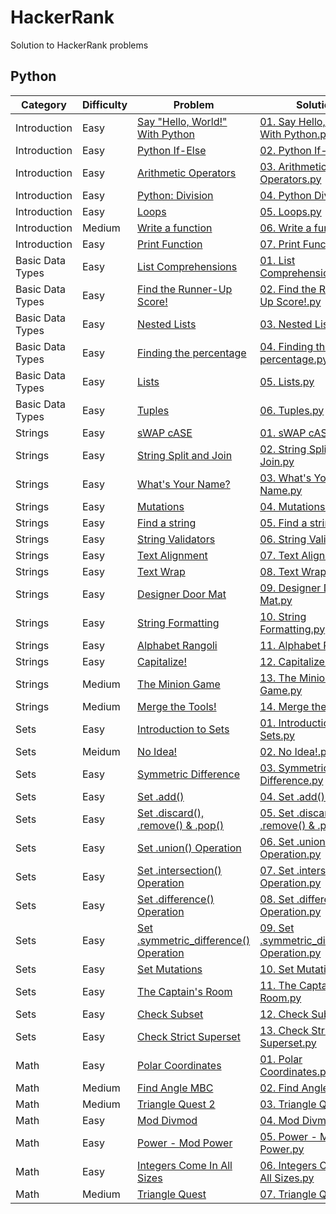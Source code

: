 # HackerRank
Solution to HackerRank problems
## Python

| Category | Difficulty | Problem | Solution |
|----------|------------|---------|----------|
|Introduction|Easy|[Say "Hello, World!" With Python](https://www.hackerrank.com/challenges/py-hello-world?isFullScreen=true)|[01. Say Hello, World! With Python.py](https://github.com/Momen-17/HackerRank/blob/master/Python/01.%20Introduction/01.%20Say%20Hello%2C%20World!%20With%20Python.py)|
| Introduction|Easy|[Python If-Else](https://www.hackerrank.com/challenges/py-if-else?isFullScreen=true)|[02. Python If-Else.py](https://github.com/Momen-17/HackerRank/blob/master/Python/01.%20Introduction/02.%20Python%20If-Else.py)|
|Introduction|Easy|[Arithmetic Operators](https://www.hackerrank.com/challenges/python-arithmetic-operators?isFullScreen=true)|[03. Arithmetic Operators.py](https://github.com/Momen-17/HackerRank/blob/master/Python/01.%20Introduction/03.%20Arithmetic%20Operators.py)|
|Introduction|Easy|[Python: Division](https://www.hackerrank.com/challenges/python-division?isFullScreen=true)|[04. Python Division.py](https://github.com/Momen-17/HackerRank/blob/master/Python/01.%20Introduction/04.%20Python%20Division.py)|
|Introduction|Easy|[Loops](https://www.hackerrank.com/challenges/python-loops?isFullScreen=true)|[05. Loops.py](https://github.com/Momen-17/HackerRank/blob/master/Python/01.%20Introduction/05.%20Loops.py)|
|Introduction|Medium |[Write a function](https://www.hackerrank.com/challenges/write-a-function?isFullScreen=true)|[ 06. Write a function.py](https://github.com/Momen-17/HackerRank/blob/master/Python/01.%20Introduction/06.%20Write%20a%20function.py)|
|Introduction|Easy|[Print Function](https://www.hackerrank.com/challenges/python-print?isFullScreen=true)|[07. Print Function.py](https://github.com/Momen-17/HackerRank/blob/master/Python/01.%20Introduction/07.%20Print%20Function.py)|
|Basic Data Types|Easy|[List Comprehensions](https://www.hackerrank.com/challenges/list-comprehensions?isFullScreen=true)|[01. List Comprehensions.py](https://github.com/Momen-17/HackerRank/blob/master/Python/02.%20Basic%20Data%20Types/01.%20List%20Comprehensions.py)|
|Basic Data Types|Easy|[Find the Runner-Up Score!](https://www.hackerrank.com/challenges/find-second-maximum-number-in-a-list?isFullScreen=true)|[02. Find the Runner-Up Score!.py](https://github.com/Momen-17/HackerRank/blob/master/Python/02.%20Basic%20Data%20Types/02.%20Find%20the%20Runner-Up%20Score!.py)|
|Basic Data Types|Easy|[Nested Lists](https://www.hackerrank.com/challenges/nested-list?isFullScreen=true)|[03. Nested Lists.py](https://github.com/Momen-17/HackerRank/blob/master/Python/02.%20Basic%20Data%20Types/03.%20Nested%20Lists.py)|
|Basic Data Types|Easy|[Finding the percentage](https://www.hackerrank.com/challenges/finding-the-percentage?isFullScreen=true)|[04. Finding the percentage.py](https://github.com/Momen-17/HackerRank/blob/master/Python/02.%20Basic%20Data%20Types/04.%20Finding%20the%20percentage.py)|
|Basic Data Types|Easy|[Lists](https://www.hackerrank.com/challenges/python-lists?isFullScreen=true)|[05. Lists.py](https://github.com/Momen-17/HackerRank/blob/master/Python/02.%20Basic%20Data%20Types/05.%20Lists.py)|
|Basic Data Types|Easy|[Tuples](https://www.hackerrank.com/challenges/python-tuples?isFullScreen=true)|[06. Tuples.py](https://github.com/Momen-17/HackerRank/blob/master/Python/02.%20Basic%20Data%20Types/06.%20Tuples.py)|
|Strings|Easy|[sWAP cASE](https://www.hackerrank.com/challenges/swap-case?isFullScreen=true)|[01. sWAP cASE.py](https://github.com/Momen-17/HackerRank/blob/master/Python/03.%20Strings/01.%20sWAP%20cASE.py)|
|Strings|Easy|[String Split and Join](https://www.hackerrank.com/challenges/python-string-split-and-join?isFullScreen=true)|[02. String Split and Join.py](https://github.com/Momen-17/HackerRank/blob/master/Python/03.%20Strings/02.%20String%20Split%20and%20Join.py)|
|Strings|Easy|[What's Your Name?](https://www.hackerrank.com/challenges/whats-your-name?isFullScreen=true)|[03. What's Your Name.py](https://github.com/Momen-17/HackerRank/blob/master/Python/03.%20Strings/03.%20What's%20Your%20Name.py)|
|Strings|Easy|[Mutations](https://www.hackerrank.com/challenges/python-mutations?isFullScreen=true)|[04. Mutations.py](https://github.com/Momen-17/HackerRank/blob/master/Python/03.%20Strings/04.%20Mutations.py)|
|Strings|Easy|[Find a string](https://www.hackerrank.com/challenges/find-a-string?isFullScreen=true)|[05. Find a string.py](https://github.com/Momen-17/HackerRank/blob/master/Python/03.%20Strings/05.%20Find%20a%20string.py)|
|Strings|Easy|[String Validators](https://www.hackerrank.com/challenges/string-validators?isFullScreen=true)|[06. String Validators.py](https://github.com/Momen-17/HackerRank/blob/master/Python/03.%20Strings/06.%20String%20Validators.py)|
|Strings|Easy|[Text Alignment](https://www.hackerrank.com/challenges/text-alignment?isFullScreen=true)|[07. Text Alignment.py](https://github.com/Momen-17/HackerRank/blob/master/Python/03.%20Strings/07.%20Text%20Alignment.py)|
|Strings|Easy|[Text Wrap](https://www.hackerrank.com/challenges/text-wrap?isFullScreen=true)|[08. Text Wrap.py](https://github.com/Momen-17/HackerRank/blob/master/Python/03.%20Strings/08.%20Text%20Wrap.py)|
|Strings|Easy|[Designer Door Mat](https://www.hackerrank.com/challenges/designer-door-mat?isFullScreen=true)|[09. Designer Door Mat.py](https://github.com/Momen-17/HackerRank/blob/master/Python/03.%20Strings/09.%20Designer%20Door%20Mat.py)|
|Strings|Easy|[String Formatting](https://www.hackerrank.com/challenges/python-string-formatting?isFullScreen=true)|[10. String Formatting.py](https://github.com/Momen-17/HackerRank/blob/master/Python/03.%20Strings/10.%20String%20Formatting.py)|
|Strings|Easy|[Alphabet Rangoli](https://www.hackerrank.com/challenges/alphabet-rangoli?isFullScreen=true)|[11. Alphabet Rangoli.py](https://github.com/Momen-17/HackerRank/blob/master/Python/03.%20Strings/11.%20Alphabet%20Rangoli.py)|
|Strings|Easy|[Capitalize!](https://www.hackerrank.com/challenges/capitalize?isFullScreen=true)|[12. Capitalize!.py](https://github.com/Momen-17/HackerRank/blob/master/Python/03.%20Strings/12.%20Capitalize!.py)|
|Strings|Medium|[The Minion Game](https://www.hackerrank.com/challenges/the-minion-game?isFullScreen=true)|[13. The Minion Game.py](https://github.com/Momen-17/HackerRank/blob/master/Python/03.%20Strings/13.%20The%20Minion%20Game.py)|
|Strings|Medium|[Merge the Tools!](https://www.hackerrank.com/challenges/merge-the-tools?isFullScreen=true)|[14. Merge the Tools!.py](https://github.com/Momen-17/HackerRank/blob/master/Python/03.%20Strings/14.%20Merge%20the%20Tools!.py)|
|Sets|Easy|[Introduction to Sets](https://www.hackerrank.com/challenges/py-introduction-to-sets?isFullScreen=true)|[01. Introduction to Sets.py](https://github.com/Momen-17/HackerRank/blob/master/Python/04.%20Sets/01.%20Introduction%20to%20Sets.py)|
|Sets|Meidum|[No Idea!](https://www.hackerrank.com/challenges/no-idea?isFullScreen=true)|[02. No Idea!.py](https://github.com/Momen-17/HackerRank/blob/master/Python/04.%20Sets/02.%20No%20Idea!.py)|
|Sets|Easy|[Symmetric Difference](https://www.hackerrank.com/challenges/symmetric-difference?isFullScreen=true)|[03. Symmetric Difference.py](https://github.com/Momen-17/HackerRank/blob/master/Python/04.%20Sets/03.%20Symmetric%20Difference.py)|
|Sets|Easy|[Set .add()](https://www.hackerrank.com/challenges/py-set-add?isFullScreen=true)|[04. Set .add().py](https://github.com/Momen-17/HackerRank/blob/master/Python/04.%20Sets/04.%20Set%20.add().py)|
|Sets|Easy|[Set .discard(), .remove() & .pop()](https://www.hackerrank.com/challenges/py-set-discard-remove-pop?isFullScreen=true)|[05. Set .discard(), .remove() & .pop().py](https://github.com/Momen-17/HackerRank/blob/master/Python/04.%20Sets/05.%20Set%20.discard()%2C%20.remove()%20%26%20.pop().py)|
|Sets|Easy|[Set .union() Operation](https://www.hackerrank.com/challenges/py-set-union?isFullScreen=true)|[06. Set .union() Operation.py](https://github.com/Momen-17/HackerRank/blob/master/Python/04.%20Sets/06.%20Set%20.union()%20Operation.py)|
|Sets|Easy|[Set .intersection() Operation](https://www.hackerrank.com/challenges/py-set-intersection-operation?isFullScreen=true)|[07. Set .intersection() Operation.py](https://github.com/Momen-17/HackerRank/blob/master/Python/04.%20Sets/07.%20Set%20.intersection()%20Operation.py)|
|Sets|Easy|[Set .difference() Operation](https://www.hackerrank.com/challenges/py-set-difference-operation?isFullScreen=true)|[08. Set .difference() Operation.py](https://github.com/Momen-17/HackerRank/blob/master/Python/04.%20Sets/08.%20Set%20.difference()%20Operation.py)|
|Sets|Easy|[Set .symmetric_difference() Operation](https://www.hackerrank.com/challenges/py-set-symmetric-difference-operation?isFullScreen=true)|[09. Set .symmetric_difference() Operation.py](https://github.com/Momen-17/HackerRank/blob/master/Python/04.%20Sets/09.%20Set%20.symmetric_difference()%20Operation.py)|
|Sets|Easy|[Set Mutations](https://www.hackerrank.com/challenges/py-set-mutations?isFullScreen=true)|[10. Set Mutations.py](https://github.com/Momen-17/HackerRank/blob/master/Python/04.%20Sets/10.%20Set%20Mutations.py)|
|Sets|Easy|[The Captain's Room](https://www.hackerrank.com/challenges/py-the-captains-room?isFullScreen=true)|[11. The Captain's Room.py](https://github.com/Momen-17/HackerRank/blob/master/Python/04.%20Sets/11.%20The%20Captain's%20Room.py)|
|Sets|Easy|[Check Subset](https://www.hackerrank.com/challenges/py-check-subset?isFullScreen=true)|[12. Check Subset.py](https://github.com/Momen-17/HackerRank/blob/master/Python/04.%20Sets/12.%20Check%20Subset.py)|
|Sets|Easy|[Check Strict Superset](https://www.hackerrank.com/challenges/py-check-strict-superset?isFullScreen=true)|[13. Check Strict Superset.py](https://github.com/Momen-17/HackerRank/blob/master/Python/04.%20Sets/13.%20Check%20Strict%20Superset.py)|
|Math|Easy|[Polar Coordinates](https://www.hackerrank.com/challenges/polar-coordinates?isFullScreen=true)|[01. Polar Coordinates.py](https://github.com/Momen-17/HackerRank/blob/master/Python/05.%20Math/01.%20Polar%20Coordinates.py)|
|Math|Medium|[Find Angle MBC](https://www.hackerrank.com/challenges/find-angle?isFullScreen=true)|[02. Find Angle MBC.py](https://github.com/Momen-17/HackerRank/blob/master/Python/05.%20Math/02.%20Find%20Angle%20MBC.py)|
|Math|Medium|[Triangle Quest 2](https://www.hackerrank.com/challenges/triangle-quest-2?isFullScreen=true)|[03. Triangle Quest 2.py](https://github.com/Momen-17/HackerRank/blob/master/Python/05.%20Math/03.%20Triangle%20Quest%202.py)|
|Math|Easy|[Mod Divmod](https://www.hackerrank.com/challenges/python-mod-divmod?isFullScreen=true)|[04. Mod Divmod.py](https://github.com/Momen-17/HackerRank/blob/master/Python/05.%20Math/04.%20Mod%20Divmod.py)|
|Math|Easy|[Power - Mod Power](https://www.hackerrank.com/challenges/python-power-mod-power?isFullScreen=true)|[05. Power - Mod Power.py](https://github.com/Momen-17/HackerRank/blob/master/Python/05.%20Math/05.%20Power%20-%20Mod%20Power.py)|
|Math|Easy|[Integers Come In All Sizes](https://www.hackerrank.com/challenges/python-integers-come-in-all-sizes?isFullScreen=true)|[06. Integers Come In All Sizes.py](https://github.com/Momen-17/HackerRank/blob/master/Python/05.%20Math/06.%20Integers%20Come%20In%20All%20Sizes.py)|
|Math|Medium|[Triangle Quest](https://www.hackerrank.com/challenges/python-quest-1?isFullScreen=true)|[07. Triangle Quest.py](https://github.com/Momen-17/HackerRank/blob/master/Python/05.%20Math/07.%20Triangle%20Quest.py)|
